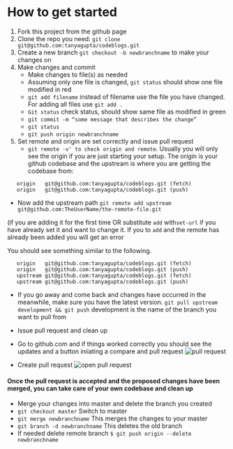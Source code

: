 # How to get started
1. Fork this project from the github page
1. Clone the repo you need: `git clone git@github.com:tanyagupta/codeblogs.git`
1. Create a new branch `git checkout -b newbranchname` to make your changes on
1.  Make changes and commit
    - Make changes to file(s) as needed 
    - Assuming only one file is changed, `git status` should show one file modified in red
    - `git add filename` instead of filename use the file you have changed. For adding all files use `git add .`
    - `Git status` check status, should show same file as modified in green
    - `git commit -m “some message that describes the change”`
    - `git status`
    - `git push origin newbranchname`
1. Set remote and origin are set correctly and issue pull request
   - `git remote -v' to check origin and remote`. Usually you will only see the origin if you are just starting your setup. The origin is your github codebase and the upstream is where you are getting the codebase from: 

```
   origin	git@github.com:tanyagupta/codeblogs.git (fetch)
   origin	git@github.com:tanyagupta/codeblogs.git (push)
``` 
   - Now add the upstream path
    `git remote add upstream git@github.com:TheUserName/the-remote-file.git` 
    
   (if you are adding it for the first time OR substitute `add` with`set-url` if you have already set it and want to change it. If you to `add` and the remote has already been added you will get an error

You should see something similar to the following. 

```
   origin	git@github.com:tanyagupta/codeblogs.git (fetch)
   origin	git@github.com:tanyagupta/codeblogs.git (push)
   upstream	git@github.com:tanyagupta/codeblogs.git (fetch)
   upstream	git@github.com:tanyagupta/codeblogs.git (push)
``` 
   - If you go away and come back and changes have occurred in the meanwhile, make sure you have the latest version. `git pull upstream development && git push` development is the name of the branch you want to pull from

   - Issue pull request and clean up
   - Go to github.com and if things worked correctly you should see the updates and a button iniiating a compare and pull request ![pull request](https://github.com/tanyagupta/tanyagupta.github.io/blob/master/images/pull_request.png?raw=true) 
   - Create pull request ![open pull request](https://github.com/tanyagupta/tanyagupta.github.io/blob/master/images/openpullrequest.png?raw=true)


#### Once the pull request is accepted and the proposed changes have been merged, you can take care of your own codebase and clean up

   - Merge your changes into master and delete the branch you created
   - `git checkout master` Switch to master
   - `git merge newbranchname` This merges the changes to your master
   - `git branch -d newbranchname` This deletes the old branch
   - If needed delete remote branch `$ git push origin --delete newbranchname`
